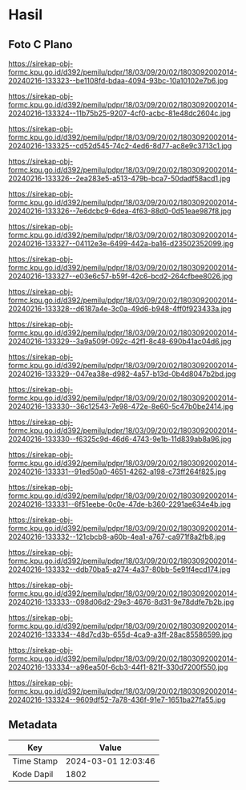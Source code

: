 # Hasil

## Foto C Plano

https://sirekap-obj-formc.kpu.go.id/d392/pemilu/pdpr/18/03/09/20/02/1803092002014-20240216-133323--be1108fd-bdaa-4094-93bc-10a10102e7b6.jpg

https://sirekap-obj-formc.kpu.go.id/d392/pemilu/pdpr/18/03/09/20/02/1803092002014-20240216-133324--11b75b25-9207-4cf0-acbc-81e48dc2604c.jpg

https://sirekap-obj-formc.kpu.go.id/d392/pemilu/pdpr/18/03/09/20/02/1803092002014-20240216-133325--cd52d545-74c2-4ed6-8d77-ac8e9c3713c1.jpg

https://sirekap-obj-formc.kpu.go.id/d392/pemilu/pdpr/18/03/09/20/02/1803092002014-20240216-133326--2ea283e5-a513-479b-bca7-50dadf58acd1.jpg

https://sirekap-obj-formc.kpu.go.id/d392/pemilu/pdpr/18/03/09/20/02/1803092002014-20240216-133326--7e6dcbc9-6dea-4f63-88d0-0d51eae987f8.jpg

https://sirekap-obj-formc.kpu.go.id/d392/pemilu/pdpr/18/03/09/20/02/1803092002014-20240216-133327--04112e3e-6499-442a-ba16-d23502352099.jpg

https://sirekap-obj-formc.kpu.go.id/d392/pemilu/pdpr/18/03/09/20/02/1803092002014-20240216-133327--e03e6c57-b59f-42c6-bcd2-264cfbee8026.jpg

https://sirekap-obj-formc.kpu.go.id/d392/pemilu/pdpr/18/03/09/20/02/1803092002014-20240216-133328--d6187a4e-3c0a-49d6-b948-4ff0f923433a.jpg

https://sirekap-obj-formc.kpu.go.id/d392/pemilu/pdpr/18/03/09/20/02/1803092002014-20240216-133329--3a9a509f-092c-42f1-8c48-690b41ac04d6.jpg

https://sirekap-obj-formc.kpu.go.id/d392/pemilu/pdpr/18/03/09/20/02/1803092002014-20240216-133329--047ea38e-d982-4a57-b13d-0b4d8047b2bd.jpg

https://sirekap-obj-formc.kpu.go.id/d392/pemilu/pdpr/18/03/09/20/02/1803092002014-20240216-133330--36c12543-7e98-472e-8e60-5c47b0be2414.jpg

https://sirekap-obj-formc.kpu.go.id/d392/pemilu/pdpr/18/03/09/20/02/1803092002014-20240216-133330--f6325c9d-46d6-4743-9e1b-11d839ab8a96.jpg

https://sirekap-obj-formc.kpu.go.id/d392/pemilu/pdpr/18/03/09/20/02/1803092002014-20240216-133331--91ed50a0-4651-4262-a198-c73ff264f825.jpg

https://sirekap-obj-formc.kpu.go.id/d392/pemilu/pdpr/18/03/09/20/02/1803092002014-20240216-133331--6f51eebe-0c0e-47de-b360-2291ae634e4b.jpg

https://sirekap-obj-formc.kpu.go.id/d392/pemilu/pdpr/18/03/09/20/02/1803092002014-20240216-133332--121cbcb8-a60b-4ea1-a767-ca971f8a2fb8.jpg

https://sirekap-obj-formc.kpu.go.id/d392/pemilu/pdpr/18/03/09/20/02/1803092002014-20240216-133332--ddb70ba5-a274-4a37-80bb-5e91f4ecd174.jpg

https://sirekap-obj-formc.kpu.go.id/d392/pemilu/pdpr/18/03/09/20/02/1803092002014-20240216-133333--098d06d2-29e3-4676-8d31-9e78ddfe7b2b.jpg

https://sirekap-obj-formc.kpu.go.id/d392/pemilu/pdpr/18/03/09/20/02/1803092002014-20240216-133334--48d7cd3b-655d-4ca9-a3ff-28ac85586599.jpg

https://sirekap-obj-formc.kpu.go.id/d392/pemilu/pdpr/18/03/09/20/02/1803092002014-20240216-133334--a96ea50f-6cb3-44f1-821f-330d7200f550.jpg

https://sirekap-obj-formc.kpu.go.id/d392/pemilu/pdpr/18/03/09/20/02/1803092002014-20240216-133324--9609df52-7a78-436f-91e7-1651ba27fa55.jpg


## Metadata

| Key        | Value               |
| ---------- | ------------------- |
| Time Stamp | 2024-03-01 12:03:46 |
| Kode Dapil | 1802                |



